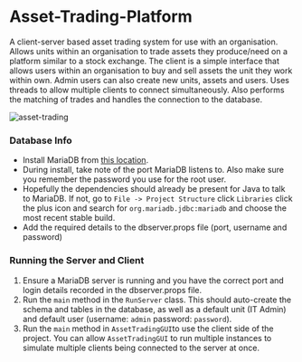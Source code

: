 # Asset-Trading-Platform

A client-server based asset trading system for use with an organisation. Allows units within an organisation to trade assets they produce/need on a platform similar to a stock exchange. The client is a simple interface that allows users within an organisation to buy and sell assets the unit they work within own. Admin users can also create new units, assets and users. Uses threads to allow multiple clients to connect simultaneously. Also performs the matching of trades and handles the connection to the database.

![asset-trading](https://user-images.githubusercontent.com/47819009/128789851-2fc53571-48a9-472a-8e0e-f744fe92c798.PNG)


### Database Info

- Install MariaDB from [this location](https://mariadb.org/download/).
- During install, take note of the port MariaDB listens to. Also make sure you remember the password you use for the root user.
- Hopefully the dependencies should already be present for Java to talk to MariaDB. If not, go to `File -> Project Structure` click `Libraries` click the plus icon and search for `org.mariadb.jdbc:mariadb` and choose the most recent stable build.
- Add the required details to the dbserver.props file (port, username and password)

### Running the Server and Client

1. Ensure a MariaDB server is running and you have the correct port and login details recorded in the dbserver.props file.
2. Run the ```main``` method in the ```RunServer``` class. This should auto-create the schema and tables in the database, as well as a default unit (IT Admin) and default user (username: ```admin``` password: ```password```).
3. Run the ```main``` method in ```AssetTradingGUI```to use the client side of the project.  You can allow ```AssetTradingGUI``` to run multiple instances to simulate multiple clients being connected to the server at once.
